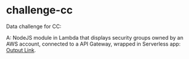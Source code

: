 # challenge-cc
Data challenge for CC:

A: NodeJS module in Lambda that displays security groups owned by an AWS account, connected to a API Gateway, wrapped in Serverless app: [Output Link](https://2fjzx5kee7.execute-api.ap-southeast-2.amazonaws.com/dev/app).

